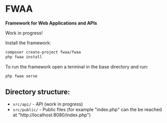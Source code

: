 # FWAA

**Framework for Web Applications and APIs**

Work in progress!

Install the framework:

```bash
composer create-project fwaa/fwaa
php fwaa install
```

To run the framework open a terminal in the base directory and run:

```bash
php fwaa serve
```

## Directory structure:

- `src/api/` - API (work in progress)
- `src/public/` - Public files (for example "index.php" can the be reached at "http://localhost:8080/index.php")
